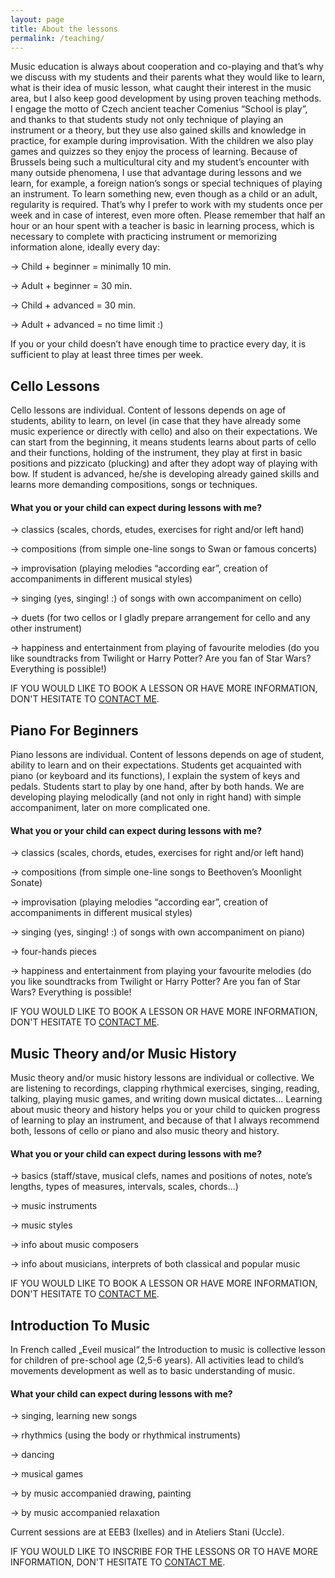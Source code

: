 ```yaml
---
layout: page
title: About the lessons
permalink: /teaching/
---
```


Music education is always about cooperation and co-playing and that’s why we discuss with my students and their parents what they would like to learn, what is their idea of music lesson, what caught their interest in the music area, but I also keep good development by using proven teaching methods.
I engage the motto of Czech ancient teacher Comenius “School is play”, and thanks to that students study not only technique of playing an instrument or a theory, but they use also gained skills and knowledge in practice, for example during improvisation. With the children we also play games and quizzes so they enjoy the process of learning. Because of Brussels being such a multicultural city and my student’s encounter with many outside phenomena, I use that advantage during lessons and we learn, for example, a foreign nation’s songs or special techniques of playing an instrument.
To learn something new, even though as a child or an adult, regularity is required. That’s why I prefer to work with my students once per week and in case of interest, even more often. Please remember that half an hour or an hour spent with a teacher is basic in learning process, which is necessary to complete with practicing instrument or memorizing information alone, ideally every day:


-> Child + beginner = minimally 10 min.

-> Adult + beginner = 30 min.

-> Child + advanced = 30 min.

-> Adult + advanced = no time limit :)

<!-- <table>
    <tr>
        <td>Child + beginner = minimally 10 min.</td>
        <td>Adult + beginner = 30 min.</td>
    </tr>
    <tr>
        <td>Child + advanced = 30 min.</td>
        <td>Adult + advanced = no time limit :)</td>
    </tr>
</table> -->

If you or your child doesn’t have enough time to practice every day, it is sufficient to play at least three times per week.


## Cello Lessons
Cello lessons are individual. Content of lessons depends on age of students, ability to learn, on level (in case that they have already some music experience or directly with cello) and also on their expectations.
We can start from the beginning, it means students learns about parts of cello and their functions, holding of the instrument, they play at first in basic positions and pizzicato (plucking) and after they adopt way of playing with bow. If student is advanced, he/she is developing already gained skills and learns more demanding compositions, songs or techniques.

#### What you or your child can expect during lessons with me?
-> classics (scales, chords, etudes, exercises for right and/or left hand)

-> compositions (from simple one-line songs to Swan or famous concerts)

-> improvisation (playing melodies “according ear”, creation of accompaniments in different musical styles)

-> singing (yes, singing! :) of songs with own accompaniment on cello)

-> duets (for two cellos or I gladly prepare arrangement for cello and any other instrument)

-> happiness and entertainment from playing of favourite melodies (do you like soundtracks from Twilight or Harry Potter? Are you fan of Star Wars? Everything is possible!)

IF YOU WOULD LIKE TO BOOK A LESSON OR HAVE MORE INFORMATION, DON'T HESITATE TO [CONTACT ME](/contact/).

## Piano For Beginners
Piano lessons are individual. Content of lessons depends on age of student, ability to learn and on their expectations. Students get acquainted with piano (or keyboard and its functions), I explain the system of keys and pedals. Students start to play by one hand, after by both hands. We are developing playing melodically (and not only in right hand) with simple accompaniment, later on more complicated one.

#### What you or your child can expect during lessons with me?
-> classics (scales, chords, etudes, exercises for right and/or left hand)

-> compositions (from simple one-line songs to Beethoven’s Moonlight Sonate)

-> improvisation (playing melodies “according ear”, creation of accompaniments in different musical styles)

-> singing (yes, singing! :) of songs with own accompaniment on piano)

->  four-hands pieces

-> happiness and entertainment from playing your favourite melodies (do you like soundtracks from Twilight or Harry Potter? Are you fan of Star Wars? Everything is possible!

IF YOU WOULD LIKE TO BOOK A LESSON OR HAVE MORE INFORMATION, DON'T HESITATE TO [CONTACT ME](/contact/).


## Music Theory and/or Music History
Music theory and/or music history lessons are individual or collective. We are listening to recordings, clapping rhythmical exercises, singing, reading, talking, playing music games, and writing down musical dictates...
Learning about music theory and history helps you or your child to quicken progress of learning to play an instrument, and because of that I always recommend both, lessons of cello or piano and also music theory and history.

#### What you or your child can expect during lessons with me?
-> basics (staff/stave, musical clefs, names and positions of notes, note’s lengths, types of measures, intervals, scales, chords...)

-> music instruments

-> music styles

-> info about music composers

-> info about musicians, interprets of both classical and popular music

IF YOU WOULD LIKE TO BOOK A LESSON OR HAVE MORE INFORMATION, DON'T HESITATE TO [CONTACT ME](/contact/).

## Introduction To Music
In French called „Eveil musical“ the Introduction to music is collective lesson for children of pre-school age (2,5-6 years). All activities lead to child’s movements development as well as to basic understanding of music.

#### What your child can expect during lessons with me?
-> singing, learning new songs

-> rhythmics (using the body or rhythmical instruments)

-> dancing

-> musical games

-> by music accompanied drawing, painting

-> by music accompanied relaxation

Current sessions are at EEB3 (Ixelles) and in Ateliers Stani (Uccle).

IF YOU WOULD LIKE TO INSCRIBE FOR THE LESSONS OR TO HAVE MORE INFORMATION, DON'T HESITATE TO [CONTACT ME](/contact/).
